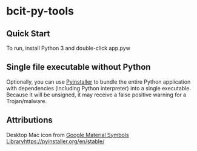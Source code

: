 # bcit-py-tools

## Quick Start

To run, install Python 3 and double-click app.pyw

## Single file executable without Python

Optionally, you can use [Pyinstaller](https://pyinstaller.org/en/stable/) to bundle the entire Python application with dependencies (including Python interpreter) into a single executable. Because it will be unsigned, it may receive a false positive warning for a Trojan/malware.

## Attributions
Desktop Mac icon from [Google Material Symbols Library](https://fonts.google.com/icons)https://pyinstaller.org/en/stable/